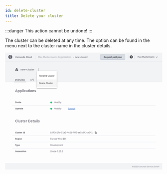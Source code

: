 ```yaml
---
id: delete-cluster
title: Delete your cluster
---
```


:::danger
This action cannot be undone!
:::

The cluster can be deleted at any time. The option can be found in the menu next to the cluster name in the cluster details.

![cluster-delete](./img/cluster-delete.png)


 